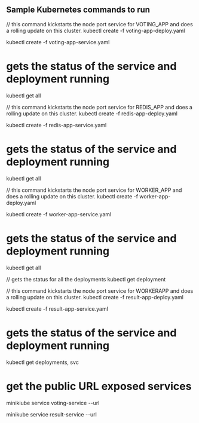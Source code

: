 Sample Kubernetes commands to run 
-------------------------------------

// this command kickstarts the node port service for VOTING_APP and does a rolling update on this cluster. 
kubectl create -f voting-app-deploy.yaml

kubectl create -f voting-app-service.yaml



# gets the status of the service and deployment running 
kubectl get all 


// this command kickstarts the node port service for REDIS_APP and does a rolling update on this cluster. 
kubectl create -f redis-app-deploy.yaml

kubectl create -f redis-app-service.yaml

# gets the status of the service and deployment running 
kubectl get all 

// this command kickstarts the node port service for WORKER_APP and does a rolling update on this cluster. 
kubectl create -f worker-app-deploy.yaml

kubectl create -f worker-app-service.yaml

# gets the status of the service and deployment running 
kubectl get all 


// gets the status for all the deployments
kubectl get deployment 

// this command kickstarts the node port service for WORKERAPP and does a rolling update on this cluster. 
kubectl create -f result-app-deploy.yaml

kubectl create -f result-app-service.yaml

# gets the status of the service and deployment running 
kubectl get deployments, svc


# get the public URL exposed services
minikiube service voting-service --url

minikube service result-service --url 









